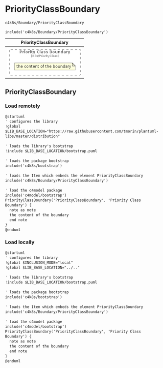 # PriorityClassBoundary


```text
c4k8s/Boundary/PriorityClassBoundary
```

```text
include('c4k8s/Boundary/PriorityClassBoundary')
```



| PriorityClassBoundary |
| :---: |
| ![illustration for PriorityClassBoundary](../../c4k8s/Boundary/PriorityClassBoundary.Local.png) |




## PriorityClassBoundary

### Load remotely
```plantuml
@startuml
' configures the library
!global $LIB_BASE_LOCATION="https://raw.githubusercontent.com/tmorin/plantuml-libs/master/distribution"

' loads the library's bootstrap
!include $LIB_BASE_LOCATION/bootstrap.puml

' loads the package bootstrap
include('c4k8s/bootstrap')

' loads the Item which embeds the element PriorityClassBoundary
include('c4k8s/Boundary/PriorityClassBoundary')

' load the c4model package
include('c4model/bootstrap')
PriorityClassBoundary('PriorityClassBoundary', 'Priority Class Boundary') {
  note as note
  the content of the boundary
  end note
}
@enduml
```

### Load locally
```plantuml
@startuml
' configures the library
!global $INCLUSION_MODE="local"
!global $LIB_BASE_LOCATION="../.."

' loads the library's bootstrap
!include $LIB_BASE_LOCATION/bootstrap.puml

' loads the package bootstrap
include('c4k8s/bootstrap')

' loads the Item which embeds the element PriorityClassBoundary
include('c4k8s/Boundary/PriorityClassBoundary')

' load the c4model package
include('c4model/bootstrap')
PriorityClassBoundary('PriorityClassBoundary', 'Priority Class Boundary') {
  note as note
  the content of the boundary
  end note
}
@enduml
```

